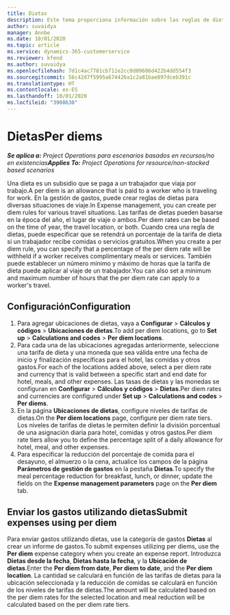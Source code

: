 ```yaml
---
title: Dietas
description: Este tema proporciona información sobre las reglas de dietas que se utilizan en la gestión de gastos.
author: suvaidya
manager: Annbe
ms.date: 10/01/2020
ms.topic: article
ms.service: dynamics-365-customerservice
ms.reviewer: kfend
ms.author: suvaidya
ms.openlocfilehash: 7d1c4ac7781cb711e2cc0d09606d422b4dd554f3
ms.sourcegitcommit: 56c42d7f5995a674426a1c2a81bae897dceb391c
ms.translationtype: HT
ms.contentlocale: es-ES
ms.lasthandoff: 10/01/2020
ms.locfileid: "3908630"
---
```

# <a name="per-diems"></a><span data-ttu-id="3d1d2-103">Dietas</span><span class="sxs-lookup"><span data-stu-id="3d1d2-103">Per diems</span></span>

<span data-ttu-id="3d1d2-104">_**Se aplica a:** Project Operations para escenarios basados en recursos/no en existencias_</span><span class="sxs-lookup"><span data-stu-id="3d1d2-104">_**Applies To:** Project Operations for resource/non-stocked based scenarios_</span></span>


<span data-ttu-id="3d1d2-105">Una dieta es un subsidio que se paga a un trabajador que viaja por trabajo.</span><span class="sxs-lookup"><span data-stu-id="3d1d2-105">A per diem is an allowance that is paid to a worker who is traveling for work.</span></span> <span data-ttu-id="3d1d2-106">En la gestión de gastos, puede crear reglas de dietas para diversas situaciones de viaje.</span><span class="sxs-lookup"><span data-stu-id="3d1d2-106">In Expense management, you can create per diem rules for  various travel situations.</span></span> <span data-ttu-id="3d1d2-107">Las tarifas de dietas pueden basarse en la época del año, el lugar de viaje o ambos.</span><span class="sxs-lookup"><span data-stu-id="3d1d2-107">Per diem rates can be based on the time of year, the travel location, or both.</span></span> <span data-ttu-id="3d1d2-108">Cuando crea una regla de dietas, puede especificar que se retendrá un porcentaje de la tarifa de dieta si un trabajador recibe comidas o servicios gratuitos.</span><span class="sxs-lookup"><span data-stu-id="3d1d2-108">When you create a per diem  rule, you can specify that a percentage of the per diem rate will be withheld if a worker receives complimentary meals or services.</span></span> <span data-ttu-id="3d1d2-109">También puede establecer un número mínimo y máximo de horas que la tarifa de dieta puede aplicar al viaje de un trabajador.</span><span class="sxs-lookup"><span data-stu-id="3d1d2-109">You can also set a minimum and maximum number of hours that the per diem rate can apply to a worker's travel.</span></span>

## <a name="configuration"></a><span data-ttu-id="3d1d2-110">Configuración</span><span class="sxs-lookup"><span data-stu-id="3d1d2-110">Configuration</span></span> 

1. <span data-ttu-id="3d1d2-111">Para agregar ubicaciones de dietas, vaya a **Configurar** > **Cálculos y códigos** > **Ubicaciones de dietas**.</span><span class="sxs-lookup"><span data-stu-id="3d1d2-111">To add per diem locations, go to **Set up** > **Calculations and codes** > **Per diem locations**.</span></span>
2. <span data-ttu-id="3d1d2-112">Para cada una de las ubicaciones agregadas anteriormente, seleccione una tarifa de dieta y una moneda que sea válida entre una fecha de inicio y finalización específicas para el hotel, las comidas y otros gastos.</span><span class="sxs-lookup"><span data-stu-id="3d1d2-112">For each of the locations added above, select a per diem rate and currency that is valid between a specific start and end date for hotel, meals, and other expenses.</span></span> <span data-ttu-id="3d1d2-113">Las tasas de dietas y las monedas se configuran en **Configurar** > **Cálculos y códigos** > **Dietas**.</span><span class="sxs-lookup"><span data-stu-id="3d1d2-113">Per diem rates and currencies are configured under **Set up** > **Calculations and codes** > **Per diems**.</span></span>
3. <span data-ttu-id="3d1d2-114">En la página **Ubicaciones de dietas**, configure niveles de tarifas de dietas.</span><span class="sxs-lookup"><span data-stu-id="3d1d2-114">On the **Per diem locations** page, configure per diem rate tiers.</span></span> <span data-ttu-id="3d1d2-115">Los niveles de tarifas de dietas le permiten definir la división porcentual de una asignación diaria para hotel, comidas y otros gastos.</span><span class="sxs-lookup"><span data-stu-id="3d1d2-115">Per diem rate tiers allow you to define the percentage split of a daily allowance for hotel, meal, and other expenses.</span></span> 
4. <span data-ttu-id="3d1d2-116">Para especificar la reducción del porcentaje de comida para el desayuno, el almuerzo o la cena, actualice los campos de la página **Parámetros de gestión de gastos** en la pestaña **Dietas**.</span><span class="sxs-lookup"><span data-stu-id="3d1d2-116">To specify the meal percentage reduction for breakfast, lunch, or dinner, update the fields on the **Expense management parameters** page on the **Per diem** tab.</span></span> 
    
## <a name="submit-expenses-using-per-diem"></a><span data-ttu-id="3d1d2-117">Enviar los gastos utilizando dietas</span><span class="sxs-lookup"><span data-stu-id="3d1d2-117">Submit expenses using per diem</span></span>
<span data-ttu-id="3d1d2-118">Para enviar gastos utilizando dietas, use la categoría de gastos **Dietas** al crear un informe de gastos.</span><span class="sxs-lookup"><span data-stu-id="3d1d2-118">To submit expenses utilizing per diems, use the **Per diem** expense category when you create an expense report.</span></span> <span data-ttu-id="3d1d2-119">Introduzca **Dietas desde la fecha**, **Dietas hasta la fecha**, y la **Ubicación de dietas**.</span><span class="sxs-lookup"><span data-stu-id="3d1d2-119">Enter the **Per diem from date**, **Per diem to date**,  and the **Per diem location**.</span></span> <span data-ttu-id="3d1d2-120">La cantidad se calculará en función de las tarifas de dietas para la ubicación seleccionada y la reducción de comidas se calculará en función de los niveles de tarifas de dietas.</span><span class="sxs-lookup"><span data-stu-id="3d1d2-120">The amount will be calculated based on the per diem rates for the selected location and meal reduction will be calculated based on the per diem rate tiers.</span></span>
